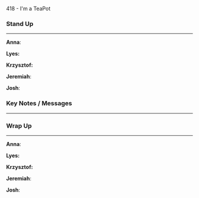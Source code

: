 418 - I'm a TeaPot
### Stand Up
___
__Anna__: 

__Lyes:__ 

__Krzysztof:__ 

__Jeremiah__: 

__Josh__: 

### Key Notes / Messages
___




### Wrap Up
___
__Anna__: 

__Lyes:__ 

__Krzysztof:__ 

__Jeremiah__: 

__Josh__: 
